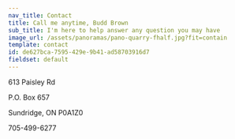 ```yaml
---
nav_title: Contact
title: Call me anytime, Budd Brown
sub_title: I'm here to help answer any question you may have
image_url: /assets/panoramas/pano-quarry-fhalf.jpg?fit=contain
template: contact
id: de627bca-7595-429e-9b41-ad58703916d7
fieldset: default
---
```

<p>613 Paisley Rd</p>
<p>P.O. Box 657</p>
<p>Sundridge, ON P0A1Z0</p>
<p>705-499-6277</p>
